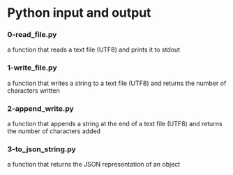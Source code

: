 # Python input and output
### 0-read_file.py
a function that reads a text file (UTF8) and prints it to stdout
### 1-write_file.py
a function that writes a string to a text file (UTF8) and returns the number of characters written
### 2-append_write.py
a function that appends a string at the end of a text file (UTF8) and returns the number of characters added
### 3-to_json_string.py
a function that returns the JSON representation of an object
